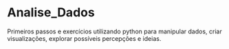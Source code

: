 # Analise_Dados
Primeiros passos e exercícios utilizando python para manipular dados, criar visualizações, explorar possíveis percepções e ideias.
